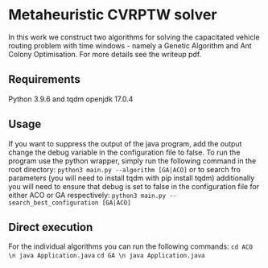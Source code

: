 # Metaheuristic CVRPTW solver 
In this work we construct two algorithms for solving the capacitated vehicle routing problem with time windows - namely a Genetic Algorithm and Ant Colony Optimisation.
For more details see the writeup pdf.

## Requirements
Python 3.9.6 and tqdm
openjdk 17.0.4

## Usage
If you want to suppress the output of the java program, add the output change the debug variable in the configuration file to false. 
To run the program use the python wrapper, simply run the following command in the root directory:
```python3 main.py --algorithm [GA|ACO]```
or to search fro parameters (you will need to install tqdm with pip install tqdm) additionally you will need to ensure that debug is set to false in the configuration file for either ACO or  GA respectively:
```python3 main.py --search_best_configuration [GA|ACO]```

## Direct execution
For the individual algorithms you can run the following commands:
```cd ACO \n java Application.java```
```cd GA \n java Application.java```
